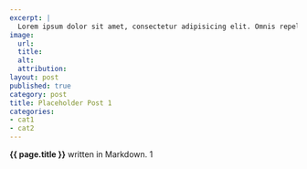 ```yaml
---
excerpt: |
  Lorem ipsum dolor sit amet, consectetur adipisicing elit. Omnis repellendus iure nemo. Cum, perferendis, fugit, quaerat necessitatibus voluptatibus sapiente vero magnam similique sit neque natus.
image:
  url:
  title:
  alt:
  attribution:
layout: post
published: true
category: post
title: Placeholder Post 1
categories:
- cat1
- cat2
---
```


**{{ page.title }}** written in Markdown. 1
